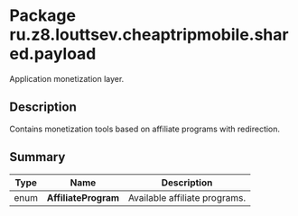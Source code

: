 # Package ru.z8.louttsev.cheaptripmobile.shared.payload

Application monetization layer.

## Description

Contains monetization tools based on affiliate programs with redirection.

## Summary

Type                  | Name                        | Description
----------------------|-----------------------------|-----------------------------------------------
enum                  | **AffiliateProgram**        | Available affiliate programs.